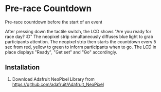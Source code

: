 # Pre-race Countdown
Pre-race countdown before the start of an event

After pressing down the tactile switch, the LCD shows "Are you ready for race day? :D"
The neopixel strip simultaneously diffuses blue light to grab participants attention. The neopixel strip then starts the countdown every 5 sec from red, yellow to green to inform participants when to go. The LCD in place displays "Ready", "Get set" and "Go" accordingly.

## Installation

1. Download Adafruit NeoPixel Library from https://github.com/adafruit/Adafruit_NeoPixel
